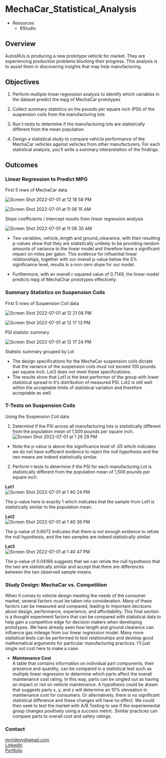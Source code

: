 # MechaCar_Statistical_Analysis

- Resources
    - RStudio

## Overview

AutosRUs is producing a new prototype vehicle for market.  They are experiencing production problems blocking their progress.  This analysis is to assist them in discovering insights that may help manufacturing.

## Objectives

1. Perform multiple linear regression analysis to identify which variables in the dataset predict the mpg of MechaCar prototypes

2. Collect summary statistics on the pounds per square inch (PSI) of the suspension coils from the manufacturing lots

3. Run t-tests to determine if the manufacturing lots are statistically different from the mean population

4. Design a statistical study to compare vehicle performance of the MechaCar vehicles against vehicles from other manufacturers. For each statistical analysis, you’ll write a summary interpretation of the findings.

## Outcomes

### Linear Regression to Predict MPG

First 5 rows of MechaCar data

![Screen Shot 2022-07-01 at 12 18 58 PM](https://user-images.githubusercontent.com/100544761/176941117-55abf35a-5dea-4179-867a-ce3a8d5afe9d.png)

![Screen Shot 2022-07-01 at 11 06 15 AM](https://user-images.githubusercontent.com/100544761/176931908-6b9acbcf-8f6d-4b7d-a3f2-cdcdebc645b8.png)

Slope coefficients / Intercept results from linear regression analysis

![Screen Shot 2022-07-01 at 11 06 30 AM](https://user-images.githubusercontent.com/100544761/176933457-2b2e2d87-4bc0-4e84-a498-dce2ba59c85b.png)

- Two variables, vehicle_length and ground_clearance, with their resulting p-values show that they are statistically unlikely to be providing random amounts of variance to the linear model and therefore have a significant impact on miles per galon. This evidence for influential linear relationships, together with our overall p-value below the 5% significance level, results in a non-zero slope for our model.

- Furthermore, with an overall r-squared value of 0.7149, the linear model predicts mpg of MechaChar prototypes effectively.

### Summary Statistics on Suspension Coils

First 5 rows of Suspension Coil data

![Screen Shot 2022-07-01 at 12 21 08 PM](https://user-images.githubusercontent.com/100544761/176941403-bc2a07d0-3a34-4055-9eee-898a146d5421.png)

![Screen Shot 2022-07-01 at 12 17 13 PM](https://user-images.githubusercontent.com/100544761/176941527-f216cdba-0127-44d4-a63d-817fbe0cc50b.png)

PSI statistic summary

![Screen Shot 2022-07-01 at 12 17 24 PM](https://user-images.githubusercontent.com/100544761/176941575-5a3e6c67-8b11-40da-b3fd-3a8ec2061466.png)

Statistic summary grouped by Lot
- The design specifications for the MechaCar suspension coils dictate that the variance of the suspension coils must not exceed 100 pounds per square inch.  Lot3 does not meet these specificatioins.
- The results show that Lot1 is the best performer of the group with lower statistical spread in it's distribution of measured PSI. Lot2 is still well within the acceptable limits of statistical variation and therefore acceptable as well.

### T-Tests on Suspension Coils

Using the Suspension Coil data
1. Determind if the PSI across all manufacturing lots is statistically different from the population mean of 1,500 pounds per square inch.<br>
![Screen Shot 2022-07-01 at 1 29 29 PM](https://user-images.githubusercontent.com/100544761/176951645-d7168eeb-c543-410d-88c3-c78225fb666d.png)

- Note the p-value is above the significance level of .05 whcih indicates we do not have sufficient evidence to reject the null hypothesis and the two means are indeed statistically similar.

2. Perform t-tests to determine if the PSI for each manufacturing Lot is statistically different from the population mean of 1,500 pounds per square inch.

**Lot1**<br>
![Screen Shot 2022-07-01 at 1 40 24 PM](https://user-images.githubusercontent.com/100544761/176952894-a1f19167-70f4-496e-9ded-66fbcb54060c.png)

The p-value here is exactly 1 which indicates that the sample from Lot1 is statistically similar to the population mean.  

**Lot2**<br>
![Screen Shot 2022-07-01 at 1 40 36 PM](https://user-images.githubusercontent.com/100544761/176953168-30c889d5-b9d5-4cf9-8984-166ec7eec3e8.png)

The p-value of 0.6072 indicates that there is not enough evidence to refute the null hypothesis, and the two samples are indeed statistically similar.

**Lot3**<br>
![Screen Shot 2022-07-01 at 1 40 47 PM](https://user-images.githubusercontent.com/100544761/176953313-18097701-3d83-4f11-82cf-ab0d08a03e42.png)

The p-value of 0.04168 suggests that we can refute the null hypothesis that the two are statistically similar and accept that there are differences between the two observed sample means.

### Study Design: MechaCar vs. Competition

When it comes to vehicle design meeting the needs of the consumer market, several factors must be taken into consideration.  Many of these factors can be measured and compared, leading to important decisions about design, performance, experience, and affordability.  This final section is a thought experiment factors that can be compared with statistical data to help gain a competitive edge for decision makers when developing prototypes.  We have already seen how length and ground clearance can influence gas mileage from our linear regression model.  Many more statistical tests can be performed to test relationships and develop good mathematical arguments for particular manufacturing practices.  I'll just single out cost here to make a case.

- **Maintenance Cost** <br>
    A table that contains information on individual part components, their presence and quantity, can be compared in a statistical test such as multiple linear regression to determine which parts affect the overall maintenance cost rating.  In this way, parts can be singled out as having an impact or not on vehicle maintenance.  A hypothesis could be drawn that suggests parts x, y, and z will determine an 10% eleveation in maintenance cost for consumers.  Or alternatively, there is no significant statistical difference and these changes will have no effect.  We could then seek to test the market with A/B Testing to see if the experiemental group changes positively using a success metric.  Similar practices can compare parts to overall cost and safety ratings.

### Contact

mrmileyy@gmail.com <br>
[LinkedIn](https://www.linkedin.com/in/mileymarshall)<br>
[Portfolio](https://m-miley.github.io/portfolio/)
